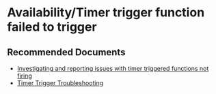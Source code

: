 <properties
	pageTitle="Availability/Timer trigger function failed to trigge"
	description="Availability/Timer trigger function failed to trigge"
	service="microsoft.web"
	resource="functions"
	authors="cts-shrahman,shrahman"
    ms.author="shrahman, finbarr"
	displayOrder=""
	selfHelpType="generic"
	supportTopicIds="32630471"
	resourceTags=""
	productPesIds="16072"
	cloudEnvironments="public"
/>

#  Availability/Timer trigger function failed to trigger

## **Recommended Documents**

* [Investigating and reporting issues with timer triggered functions not firing](https://github.com/Azure/azure-functions-host/wiki/Investigating-and-reporting-issues-with-timer-triggered-functions-not-firing/)<br>
* [Timer Trigger Troubleshooting](https://github.com/Azure/azure-webjobs-sdk-extensions/wiki/TimerTrigger#troubleshooting)

